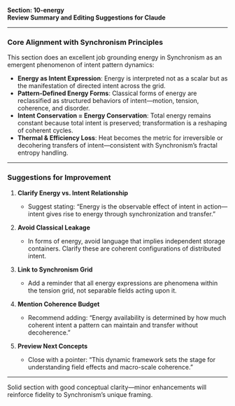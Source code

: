 **Section: 10-energy**  
**Review Summary and Editing Suggestions for Claude**

---

### Core Alignment with Synchronism Principles

This section does an excellent job grounding energy in Synchronism as an emergent phenomenon of intent pattern dynamics:

- **Energy as Intent Expression**: Energy is interpreted not as a scalar but as the manifestation of directed intent across the grid.
- **Pattern-Defined Energy Forms**: Classical forms of energy are reclassified as structured behaviors of intent—motion, tension, coherence, and disorder.
- **Intent Conservation = Energy Conservation**: Total energy remains constant because total intent is preserved; transformation is a reshaping of coherent cycles.
- **Thermal & Efficiency Loss**: Heat becomes the metric for irreversible or decohering transfers of intent—consistent with Synchronism’s fractal entropy handling.

---

### Suggestions for Improvement

1. **Clarify Energy vs. Intent Relationship**
   - Suggest stating: “Energy is the observable effect of intent in action—intent gives rise to energy through synchronization and transfer.”

2. **Avoid Classical Leakage**
   - In forms of energy, avoid language that implies independent storage containers. Clarify these are coherent configurations of distributed intent.

3. **Link to Synchronism Grid**
   - Add a reminder that all energy expressions are phenomena within the tension grid, not separable fields acting upon it.

4. **Mention Coherence Budget**
   - Recommend adding: “Energy availability is determined by how much coherent intent a pattern can maintain and transfer without decoherence.”

5. **Preview Next Concepts**
   - Close with a pointer: “This dynamic framework sets the stage for understanding field effects and macro-scale coherence.”

---

Solid section with good conceptual clarity—minor enhancements will reinforce fidelity to Synchronism’s unique framing.
